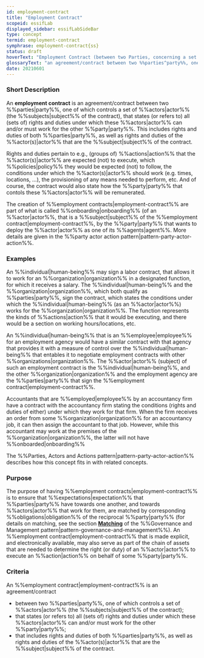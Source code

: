 ```yaml
---
id: employment-contract
title: "Employment Contract"
scopeid: essifLab
displayed_sidebar: essifLabSideBar
type: concept
termid: employment-contract
symphrase: employment-contract{ss}
status: draft
hoverText: "Employment Contract (between two Parties, concerning a set of Actors): an agreement/contract between these Parties that states (or refers to) all (sets of) rights and duties under which the Actors (the Subjects of the contract), that are controlled by one Party, can and/or must work for the other Party."
glossaryText: "an agreement/contract between two %%parties^party%%, one of which controls a set of %%actors^actor%% (the %%subjects^subject%% of the contract), that states (or refers to) all (sets of) rights and duties under which these %%actors^actor%% can and/or must work for the other %%party^party%%."
date: 20210601
---
```


### Short Description

An **employment contract** is an agreement/contract between two %%parties|party%%, one of which controls a set of %%actors|actor%% (the %%subjects|subject%% of the contract), that states (or refers to) all (sets of) rights and duties under which these %%actors|actor%% can and/or must work for the other %%party|party%%. This includes rights and duties of both %%parties|party%%, as well as rights and duties of the %%actor(s)|actor%% that are the %%subject|subject%% of the contract.

Rights and duties pertain to e.g., (groups of) %%actions|action%% that the %%actor(s)|actor%% are expected (not) to execute, which %%policies|policy%% they would be expected (not) to follow, the conditions under which the %%actor(s)|actor%% should work (e.g. times, locations, ...), the provisioning of any means needed to perform, etc. And of course, the contract would also state how the %%party|party%% that contols these %%actors|actor%% will be remunerated.

The creation of %%employment contracts|employment-contract%% are part of what is called %%onboarding|onboarding%% (of an %%actor|actor%%, that is a %%subject|subject%% of the %%employment contract|employment-contract%%, by the %%party|party%% that wants to deploy the %%actor|actor%% as one of its %%agents|agent%%. More details are given in the %%party actor action pattern|pattern-party-actor-action%%.

### Examples

An %%individual|human-being%% may sign a labor contract, that allows it to work for an %%organization|organization%% in a designated function, for which it receives a salary. The %%individual|human-being%% and the %%organization|organization%%, which both qualify as %%parties|party%%, sign the contract, which states the conditions under which the %%individual|human-being%% (as an %%actor|actor%%) works for the %%organization|organization%%. The function represents the kinds of %%actions|action%% that it would be executing, and there would be a section on working hours/locations, etc.

An %%individual|human-being%% that is an %%employee|employee%% for an employment agency would have a similar contract with that agency that provides it with a measure of control over the %%individual|human-being%% that entables it to negotiate employment contracts with other %%organizations|organization%%. The %%actor|actor%% (subject) of such an employment contract is the %%individual|human-being%%, and the other %%organization|organization%% and the employment agency are the %%parties|party%% that sign the %%employment contract|employment-contract%%.

Accountants that are %%employed|employee%% by an accountancy firm have a contract with the accountancy firm stating the conditions (rights and duties of either) under which they work for that firm. When the firm receives an order from some %%organization|organization%% for an accountancy job, it can then assign the accountant to that job. However, while this accountant may work at the premises of the %%organization|organization%%, the latter will not have %%onboarded|onboarding%%

The %%Parties, Actors and Actions pattern|pattern-party-actor-action%% describes how this concept fits in with related concepts.

### Purpose
The purpose of having %%employment contracts|employment-contract%% is to ensure that %%expectations|expectation%% that %%parties|party%% have towards one another, and towards %%actors|actor%% that work for them, are matched by corresponding %%obligations|obligation%% of the reciprocal %%party|party%% (for details on matching, see the section **[Matching](pattern-governance-and-management#matching)** of the %%Governance and Management pattern|pattern-governance-and-management%%). An %%employment contract|employment-contract%% that is made explicit, and electronically available, may also serve as part of the chain of assets that are needed to determine the right (or duty) of an %%actor|actor%% to execute an %%action|action%% on behalf of some %%party|party%%.
### Criteria
An %%employment contract|employment-contract%% is an agreement/contract
- between two %%parties|party%%, one of which controls a set of %%actors|actor%% (the %%subjects|subject%% of the contract);
- that states (or refers to) all (sets of) rights and duties under which these %%actors|actor%% can and/or must work for the other %%party|party%%;
- that includes rights and duties of both %%parties|party%%, as well as rights and duties of the %%actor(s)|actor%% that are the %%subject|subject%% of the contract.
